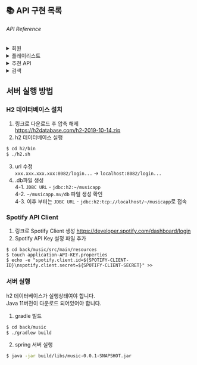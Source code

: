 ## 📚 API 구현 목록

###### API Reference

<details markdown="1">
<summary>회원</summary>
  
<details markdown="1" style="margin-left:14px">
<summary>회원가입</summary>

* **URL**

  /members/join

* **Method:**

  `POST`

* **Data Params**

  **Required:**

  `loginId=[String] - 로그인 아이디`  
  `password=[String] - 패스워드`

  **Optional:**

  `없음`

* **Response**

  `id=[Long] - 유저 고유식별 번호`  
  `loginId=[String] - 로그인 아이디`  

* **Success Response:**
```
HTTP/1.1 201 Created
Content-type: application/json;charset=UTF-8
{
  "id": 1,
  "loginId": "id",
}
```

<details markdown="1" style="margin-left:14px">
<summary>에러 코드</summary>

###회원 중복 시

* **Response**

  `status=[Integer] - 에러 코드`  
  `error=[String] - 에러 메시지`  
  `path=[String] - URI`

* **Response Body:**

```
HTTP/1.1 409 Conflict
{
    "timestamp": "2022-05-17T09:43:46.133+00:00",
    "status": 409,
    "error": "Conflict",
    "path": "/members/join"
}
```
</details>

</details>

<details markdown="1" style="margin-left:14px">
<summary>로그인</summary>

* **URL**

  /login

* **Method:**

  `POST`

* **Data Params**

  **Required:**

  `loginId=[String] - 로그인 아이디`  
  `password=[String] - 패스워드`

  **Optional:**

  `없음`

* **Response**

  `memberId=[Long] - 유저 고유식별 번호` 

* **Success Response:**
```
HTTP/1.1 200 OK
Content-type: application/json;charset=UTF-8
{
  "memberId": 1
}
```

</details>

<details markdown="1" style="margin-left:14px">
<summary>회원 리스트 조회</summary>

* **URL**

  /members

* **Method:**

  `GET`

* **Data Params**

  **Required:**

  `없음`

  **Optional:**

  `없음`

* **Response**

  `id=[Long] - 유저 고유식별 번호`  
  `loginId=[String] - 로그인 아이디`

* **Success Response:**
```
HTTP/1.1 201 Created
Content-type: application/json;charset=UTF-8
[
    {
        "id": 1,
        "loginId": "user4"
    },
    {
        "id": 2,
        "loginId": "user1"
    }
]
```


</details>

</details>


<details markdown="1">
<summary>플레이리스트</summary>

<details markdown="1" style="margin-left:14px">
<summary>플레이리스트 생성</summary>

* **URL**

  /playlists/{member_id}/create

* **Method:**

  `POST`

* **Data Params**

  **Required:**

  `name=[String] - 플레이리스트 이름`  

  **Optional:**

  `없음`

* **Response**

  `playlistId=[Long] - 플레이리스트 고유식별 번호`  
  `name=[String] - 재생목록 이름`  
  `imageUrl=[String] - 플레이리스트 이미지 url`

* **Success Response:**
```
HTTP/1.1 201 Created
Content-type: application/json;charset=UTF-8
{
    "playlistId": 1,
    "name": "나의 재생목록",
    "imageUrl": "https://i.scdn.co/image/ab67616d00001e02ff9ca10b55ce82ae553c8228"
}
```
</details>

<details markdown="1" style="margin-left:14px">
<summary>회원 플레이리스트 목록 조회</summary>  

```
플레이리스트 고유 아이디, 플레이리스트 이름, 썸네일(첫 곡 앨범커버)를 가져옵니다.
```  

* **URL**

  /playlists/{member_id}

* **Method:**

  `GET`

* **Data Params**

  **Required:**

  `없음`

* **Response**

  `playlistId=[Long] - 플레이리스트 고유식별 번호`  
  `name=[String] - 재생목록 이름`  
  `imageUrl=[String] - 플레이리스트 이미지 url`

* **Success Response:**
```
HTTP/1.1 200 OK
Content-type: application/json;charset=UTF-8
[
    {
        "playlistId": 3,
        "name": "나의 재생목록",
        "imageUrl": "https://i.scdn.co/image/ab67616d00001e02ff9ca10b55ce82ae553c8228"
    },
    {
        "playlistId": 4,
        "name": "나의 재생목록2",
        "imageUrl": "https://i.scdn.co/image/ab67616d00001e02ff9ca10b55ce82ae553c8228"
    }
]
```
</details>

<details markdown="1" style="margin-left:14px">
<summary>플레이리스트에 음악 추가</summary>  

```
플레이리스트에 음악을 여러 개 추가합니다.
```  

* **URL**

  /playlists/{playlist_id}/add

* **Method:**

  `POST`

* **Request Body (JSON)**

```json
  {
    "songIdList": [
      "1VnjByC7TUx5A73A4qtgoo",
      "3P3UA61WRQqwCXaoFOTENd",
      "2GBrW5lRWjAQMhK612qzVg",
      "4eFTh1opLS5wANDmZK9ghC"
    ]
  }
```

* **Response**

  `200 OK`

* **Success Response:**
```
success
```
</details>

<details markdown="1" style="margin-left:14px">
<summary>플레이리스트 음악 목록 가져오기</summary>  

```
플레이리스트 하나의 모든 음악 spotify id를 가져옵니다.
```  

* **URL**

  /playlists/{memberId}/{playlistId}

* **Method:**

  `GET`

* **Request Body (JSON)**

```
  없음
```

* **Response**

  `200 OK`

* **Success Response:**
```json
[
    {
        "id": "3P3UA61WRQqwCXaoFOTENd",
        "name": "Through the Night",
        "albumName": "Palette",
        "artistName": "IU",
        "imageUrl": ""
    },
    {
        "id": "1VnjByC7TUx5A73A4qtgoo",
        "name": "우산 (feat. 윤하)",
        "albumName": "Pieces, Part One",
        "artistName": "Epik High",
        "imageUrl": ""
    },
    {
        "id": "2GBrW5lRWjAQMhK612qzVg",
        "name": "The End",
        "albumName": "One Strange Night",
        "artistName": "Kwon Jin Ah",
        "imageUrl": ""
    },
    {
        "id": "4eFTh1opLS5wANDmZK9ghC",
        "name": "Cherry Blossom Ending",
        "albumName": "Busker Busker 1st",
        "artistName": "Busker Busker",
        "imageUrl": ""
    }
]
```
</details>

</details>

<details markdown="1">
<summary>추천 API</summary>

<details markdown="1" style="margin-left:14px">
<summary>노래 하나로 추천</summary>

* **URL**

  /recommend/song

* **Method:**

  `POST`

* **Data Params**

  **Required:**

```json
{
  "songId": "3P3UA61WRQqwCXaoFOTENd",
  "category": [
    "danceability",
    "tempo"
  ]
}
```

* **Response**

  `id=[String] - spotify 음악 id`  
  `name=[String] - 노래 제목`
  `albumName=[String] - 앨범 제목`
  `artistName=[String] - 가수 이름`
  `imageUrl=[String] - 앨범커버url`

* **Success Response:**
```json
[
    {
        "id": "4UCkX8nrBlpxjrrEqtb46a",
        "name": "Apache",
        "albumName": "8th Wonder",
        "artistName": "The Sugarhill Gang",
        "imageUrl": ""
    },
    {
        "id": "5xJ5bNY2SUh1iO2l8Hj9l1",
        "name": "Ping Pong",
        "albumName": "Collected Recordings",
        "artistName": "Gareth Dickson",
        "imageUrl": ""
    },
    {
        "id": "5xJ5bNY2SUh1iO2l8Hj9l1",
        "name": "Ping Pong",
        "albumName": "Collected Recordings",
        "artistName": "Gareth Dickson",
        "imageUrl": ""
    }
]
```

</details>


<details markdown="1" style="margin-left:14px">
<summary>플레이리스트로 추천</summary>

* **URL**

  /recommend/playlist

* **Method:**

  `POST`

* **Data Params**

  **Required:**

```json
{
  "songIdList": [
    "3P3UA61WRQqwCXaoFOTENd",
    "1VnjByC7TUx5A73A4qtgoo",
    "2GBrW5lRWjAQMhK612qzVg",
    "4eFTh1opLS5wANDmZK9ghC"
  ],
  "category": [
    "danceability",
    "tempo"
  ]
}
```

* **Response**

  `id=[String] - spotify 음악 id`  
  `name=[String] - 노래 제목`
  `albumName=[String] - 앨범 제목`
  `artistName=[String] - 가수 이름`
  `imageUrl=[String] - 앨범커버url`

* **Success Response:**
```json
[
    {
        "id": "4UCkX8nrBlpxjrrEqtb46a",
        "name": "Apache",
        "albumName": "8th Wonder",
        "artistName": "The Sugarhill Gang",
        "imageUrl": ""
    },
    {
        "id": "5xJ5bNY2SUh1iO2l8Hj9l1",
        "name": "Ping Pong",
        "albumName": "Collected Recordings",
        "artistName": "Gareth Dickson",
        "imageUrl": ""
    },
    {
        "id": "5xJ5bNY2SUh1iO2l8Hj9l1",
        "name": "Ping Pong",
        "albumName": "Collected Recordings",
        "artistName": "Gareth Dickson",
        "imageUrl": ""
    }
]
```

</details>

</details>

<details markdown="1">
<summary>검색</summary>

* **URL**

  /search?keyword={}

* **Method:**

  `GET`

* **Data Params**

```
none
```

* **Response**

  `id=[String] - spotify 음악 id`  
  `name=[String] - 노래 제목`
  `albumName=[String] - 앨범 제목`
  `artistName=[String] - 가수 이름`
  `imageUrl=[String] - 가수 이름`

* **Success Response:**
```json
[
    {
        "id": "4UCkX8nrBlpxjrrEqtb46a",
        "name": "Apache",
        "albumName": "8th Wonder",
        "artistName": "The Sugarhill Gang",
        "imageUrl": ""
    },
    {
        "id": "5xJ5bNY2SUh1iO2l8Hj9l1",
        "name": "Ping Pong",
        "albumName": "Collected Recordings",
        "artistName": "Gareth Dickson",
        "imageUrl": ""
    },
    {
        "id": "5xJ5bNY2SUh1iO2l8Hj9l1",
        "name": "Ping Pong",
        "albumName": "Collected Recordings",
        "artistName": "Gareth Dickson",
        "imageUrl": ""
    }
]
```

</details>

## 서버 실행 방법

### H2 데이터베이스 설치
1. 링크로 다운로드 후 압축 해제  
https://h2database.com/h2-2019-10-14.zip
2. h2 데이터베이스 실행  
```zsh
$ cd h2/bin
$ ./h2.sh
```
3. url 수정  
`xxx.xxx.xxx.xxx:8082/login...` -> `localhost:8082/login...`
4. .db파일 생성  
4-1. `JDBC URL` - `jdbc:h2:~/musicapp`  
4-2. `~/musicapp.mv/db` 파일 생성 확인  
4-3. 이후 부터는 `JDBC URL` - `jdbc:h2:tcp://localhost/~/musicapp`로 접속

### Spotify API Client
1. 링크로 Spotify Client 생성
   https://developer.spotify.com/dashboard/login
2. Spotify API Key 설정 파일 추가
```shell
$ cd back/music/src/main/resources
$ touch application-API-KEY.properties
$ echo -e "spotify.client.id=${SPOTIFY-CLIENT-ID}\nspotify.client.secret=${SPOTIFY-CLIENT-SECRET}" >> 
```

### 서버 실행
h2 데이터베이스가 실행상태여야 합니다.  
Java 11버전이 다운로드 되어있어야 합니다.
1. gradle 빌드  
```zsh
$ cd back/music
$ ./gradlew build
```
2. spring 서버 실행  
```zsh
$ java -jar build/libs/music-0.0.1-SNAPSHOT.jar
```
